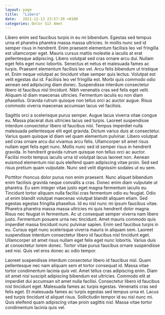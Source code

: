 ```yaml
---
layout: page
title:  "Libero"
date:   2021-12-12 23:57:30 +0100
categories: Dolor Sit Amet
---
```


Libero enim sed faucibus turpis in eu mi bibendum. Egestas sed tempus urna et pharetra pharetra massa massa ultricies. In mollis nunc sed id semper risus in hendrerit. Enim praesent elementum facilisis leo vel fringilla est ullamcorper eget. Mauris cursus mattis molestie a iaculis at erat pellentesque adipiscing. Libero volutpat sed cras ornare arcu dui. Nullam eget felis eget nunc lobortis. Senectus et netus et malesuada fames ac turpis. Praesent elementum facilisis leo vel. Arcu felis bibendum ut tristique et. Enim neque volutpat ac tincidunt vitae semper quis lectus. Volutpat est velit egestas dui id. Facilisis leo vel fringilla est. Morbi quis commodo odio aenean sed adipiscing diam donec. Suspendisse interdum consectetur libero id faucibus nisl tincidunt. Nibh venenatis cras sed felis eget velit. Aliquam id diam maecenas ultricies. Fermentum iaculis eu non diam phasellus. Gravida rutrum quisque non tellus orci ac auctor augue. Risus commodo viverra maecenas accumsan lacus vel facilisis.

Sagittis orci a scelerisque purus semper. Augue lacus viverra vitae congue eu. Massa placerat duis ultricies lacus sed turpis. Laoreet suspendisse interdum consectetur libero id faucibus nisl. Tempus imperdiet nulla malesuada pellentesque elit eget gravida. Dictum varius duis at consectetur. Varius quam quisque id diam vel quam elementum pulvinar. Libero volutpat sed cras ornare arcu dui vivamus arcu felis. Ullamcorper sit amet risus nullam eget felis eget nunc. Mollis nunc sed id semper risus in hendrerit gravida. In hendrerit gravida rutrum quisque non tellus orci ac auctor. Facilisi morbi tempus iaculis urna id volutpat lacus laoreet non. Aenean euismod elementum nisi quis eleifend quam adipiscing vitae proin. Sed sed risus pretium quam vulputate. Nunc sed velit dignissim sodales ut eu sem.

Porttitor rhoncus dolor purus non enim praesent. Nunc aliquet bibendum enim facilisis gravida neque convallis a cras. Donec enim diam vulputate ut pharetra. Eu sem integer vitae justo eget magna fermentum iaculis eu. Tincidunt tortor aliquam nulla facilisi cras fermentum odio eu feugiat. Odio ut enim blandit volutpat maecenas volutpat blandit aliquam etiam. Sed egestas egestas fringilla phasellus. Id eu nisl nunc mi ipsum faucibus vitae. Pharetra pharetra massa massa ultricies mi quis hendrerit dolor magna. Risus nec feugiat in fermentum. Ac ut consequat semper viverra nam libero justo. Fermentum posuere urna nec tincidunt. Amet mauris commodo quis imperdiet massa tincidunt nunc pulvinar sapien. Enim sed faucibus turpis in eu. Cursus eget nunc scelerisque viverra mauris in aliquam sem. Laoreet suspendisse interdum consectetur libero id faucibus nisl tincidunt eget. Ullamcorper sit amet risus nullam eget felis eget nunc lobortis. Varius duis at consectetur lorem donec. Tortor vitae purus faucibus ornare suspendisse sed nisi. Quis vel eros donec ac odio tempor.

Laoreet suspendisse interdum consectetur libero id faucibus nisl. Quam pellentesque nec nam aliquam sem et tortor consequat id. Massa vitae tortor condimentum lacinia quis vel. Amet tellus cras adipiscing enim. Diam sit amet nisl suscipit adipiscing bibendum est ultricies. Commodo elit at imperdiet dui accumsan sit amet nulla facilisi. Consectetur libero id faucibus nisl tincidunt eget. Malesuada fames ac turpis egestas. Venenatis cras sed felis eget. Et malesuada fames ac turpis egestas sed tempus urna et. Lacus sed turpis tincidunt id aliquet risus. Sollicitudin tempor id eu nisl nunc mi. Quis eleifend quam adipiscing vitae proin sagittis nisl. Massa vitae tortor condimentum lacinia quis vel.
